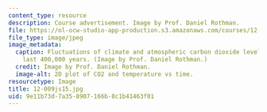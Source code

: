 ```yaml
---
content_type: resource
description: Course advertisement. Image by Prof. Daniel Rothman.
file: https://ol-ocw-studio-app-production.s3.amazonaws.com/courses/12-009j-theoretical-environmental-analysis-spring-2015/9e11b73d7a358907166b8c1b41463f01_12-009js15.jpg
file_type: image/jpeg
image_metadata:
  caption: Fluctuations of climate and atmospheric carbon dioxide levels over the
    last 400,000 years. (Image by Prof. Daniel Rothman.)
  credit: Image by Prof. Daniel Rothman.
  image-alt: 2D plot of CO2 and temperature vs time.
resourcetype: Image
title: 12-009js15.jpg
uid: 9e11b73d-7a35-8907-166b-8c1b41463f01
---
```

